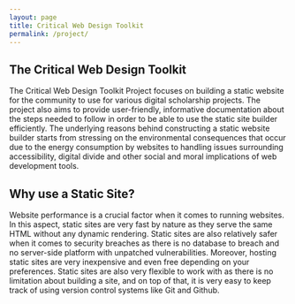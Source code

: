 ```yaml
---
layout: page
title: Critical Web Design Toolkit
permalink: /project/
---
```


## **The Critical Web Design Toolkit**  <br>
The Critical Web Design Toolkit Project focuses on building a static website for the community to use for various digital scholarship projects. The project also aims to provide user-friendly, informative documentation about the steps needed to follow in order to be able to use the static site builder efficiently. The underlying reasons behind constructing a static website builder starts from stressing on the environmental consequences that occur due to the energy consumption by websites to handling issues surrounding accessibility, digital divide and other social and moral implications of web development tools.

## **Why use a Static Site?**  <br>
Website performance is a crucial factor when it comes to running websites. In this aspect, static sites are very fast by nature as they serve the same HTML without any dynamic rendering. Static sites are also relatively safer when it comes to security breaches as there is no database to breach and no server-side platform with unpatched vulnerabilities. Moreover, hosting static sites are very inexpensive and even free depending on your preferences. Static sites are also very flexible to work with as there is no limitation about building a site, and on top of that, it is very easy to keep track of using version control systems like Git and Github.
